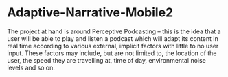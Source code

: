 # Adaptive-Narrative-Mobile2
The project at hand is around Perceptive Podcasting – this is the idea that a user will be able to play and listen a podcast which will adapt its content in real time according to various external, implicit factors with little to no user input. These factors may include, but are not limited to, the location of the user, the speed they are travelling at, time of day, environmental noise levels and so on.
